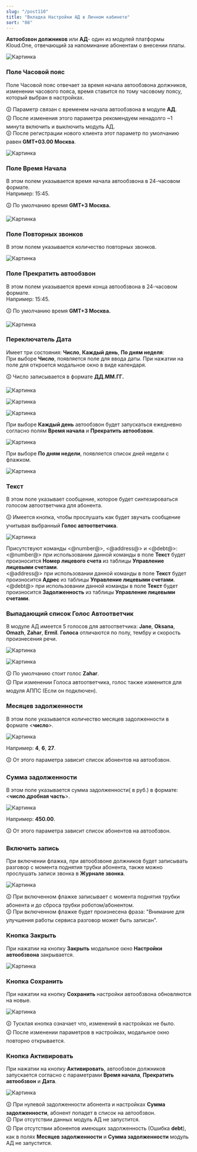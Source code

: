```yaml
---
slug: "/post110"
title: "Вкладка Настройки АД в Личном кабинете"
sort: "08"
---
```


**Автообзвон должников** или **АД**- один из модулей платформы Kloud.One, отвечающий за напоминание абонентам о внесении платы.

![Картинка](./images/settings_ad_main.png "Модальное окно Настройки автообзвона по умолчанию")

### Поле Часовой пояс

Поле Часовой пояс отвечает за время начала автообзвона должников, изменении часового пояса, время ставится по тому часовому поясу, который выбран в настройках. 

🛈 Параметр связан с временем начала автообзвона в модуле **АД**.  
🛈 После изменения этого параметра рекомендуем ненадолго ~1 минута включить и выключить модуль АД.  
🛈 После регистрации нового клиента этот параметр по умолчанию равен **GMT+03.00 Москва**.

![Картинка](./images/settings_ad_time_zone.png "Поле Часовой пояс")

### Поле Время Начала

В этом полем указывается время начала автообзвона в 24-часовом формате.  
Например: 15:45.

🛈 По умолчанию время **GMT+3 Москва.**

![Картинка](./images/settings_ad_time_start.png "Поле Часовой пояс")

### Поле Повторных звонков

В этом полем указывается количество повторных звонков.

![Картинка](./images/settings_ad_repeat_call.png "Поле Повторных звонков")

### Поле Прекратить автообзвон

В этом полем указывается время конца автообзвона в 24-часовом формате.  
Например: 15:45.

🛈 По умолчанию время **GMT+3 Москва.**

![Картинка](./images/settings_ad_time_end.png "Поле Повторных звонков")

### Переключатель Дата

Имеет три состояния:  **Число**, **Каждый день**, **По дням неделя**:  
При выборе **Число**, появляется поле для ввода даты. При нажатии на поле для откроется модальное окно в виде календаря.

🛈 Число записывается в формате **ДД.ММ.ГГ.**

![Картинка](./images/settings_ad_pick_date_every_day.png "Выбрали Число")

![Картинка](./images/settings_ad_pick_date_count_calendar.png "После нажатия на поле ввода открылся календарь")

![Картинка](./images/settings_ad_pick_date_count.png "Выбрали 30 сентября")

При выборе **Каждый день** автообзвон будет запускаться ежедневно согласно полям **Время начала** и **Прекратить автообзвон**.

![Картинка](./images/settings_ad_pick_date_every_day.png "Выбрали Каждый день")

При выборе  **По дням недели**, появляется список дней недели с флажком.

![Картинка](./images/settings_ad_pick_date_days.png "Выбрали По дням недели")

### Текст

В этом поле указывает сообщение, которое будет синтезироваться голосом автоответчика для абонента.

🛈 Имеется кнопка, чтобы прослушать как будет звучать сообщение учитывая выбранный **Голос автоответчика**.

![Картинка](./images/settings_ad_filed_text.png "Поле Текст")

Присутствуют команды <@number@>, <@address@> и <@debt@>:  
<@number@> при использовании данной команды в поле **Текст** будет произносится **Номер лицевого  счета** из таблицы **Управление лицевыми счетами**.  
<@address@>  при использовании данной команды в поле **Текст** будет произносится **Адрес** из таблицы **Управление лицевыми счетами**.  
<@debt@> при использовании данной команды в поле **Текст** будет произносится **Задолженность** из таблицы **Управление лицевыми счетами**.

### Выпадающий список Голос Автоответчик

В модуле АД имеется 5 голосов для автоответчика:  **Jane**, **Oksana**, **Omazh**, **Zahar**, **Ermil**. **Голоса** отличаются по полу, тембру и скорость произнесения речи.

![Картинка](./images/settings_ad_voice.png "Выпадающий список Голос Автоответчика")

![Картинка](./images/settings_ad_voice_all.png "Все Голоса Автоответчика")

🛈 По умолчанию стоит голос **Zahar**.  
🛈 При изменении Голоса автоответчика, голос также изменится для модуля АППС (Если он подключен).

### Месяцев задолженности

В этом поле указывается  количество месяцев задолженности в формате <**число**>.  

![Картинка](./images/settings_ad_mouth_debt.png "Поле Месяцев задолженности")

Например:  **4**, **6**, **27**.

🛈 От этого параметра зависит список абонентов на автообзвон.

### Сумма задолженности

В этом поле указывается сумма задолженности( в руб.) в формате: <**число.дробная часть**>.  

![Картинка](./images/settings_ad_sum_debt.png "Поле Сумма задолженности")

Например:  **450.00**.

🛈 От этого параметра зависит список абонентов на автообзвон.

### Включить запись

При включении флажка, при автообзвоне должников будет записывать разговор с момента поднятия трубки абонента, также можно прослушать записи звонка в **Журнале звонка**.

![Картинка](./images/settings_ad_checkbox_record.png "Поле Включить запись")

🛈 При включенном флажке записывает с момента поднятия трубки абонента и до сброса трубки роботом/абонентом.  
🛈 При включенном флажке будет произнесена фраза: "Внимание для улучшения работы сервиса разговор может быть записан".  

### Кнопка Закрыть

При нажатии на кнопку **Закрыть**  модальное окно **Настройки автообзвона** закрывается.

![Картинка](./images/settings_ad_butt_close.png "Кнопка Закрыть")

### Кнопка Сохранить

При нажатии на кнопку **Сохранить** настройки автообзвона обновляются на новые.

![Картинка](./images/settings_ad_butt_save.png "Кнопка Сохранить")

🛈 Тусклая кнопка означает что, изменений в настройках не было.  
🛈 После изменении параметров в настройках, модальное окно повторно открывается.  

### Кнопка Активировать

При нажатии на кнопку **Активировать**, автообзвон должников запускается согласно с параметрами **Время начала**, **Прекратить автообзвон** и **Дата**.

![Картинка](./images/settings_ad_butt_enable.png "Кнопка Активировать")

🛈 При нулевой задолженности абонента и настройках **Сумма задолженности**, абонент попадет в список на автообзвон.  
🛈 При отсутствии данных модуль АД не запустится.  
🛈 При отсутствии абонентов имеющих задолженность (Ошибка **debt**), как в полях **Месяцев задолженности** и **Сумма задолженности**  модуль АД не запустится.

